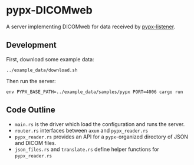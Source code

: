 # pypx-DICOMweb

A server implementing DICOMweb for data received by [pypx-listener](https://github.com/FNNDSC/pypx-listener).


## Development

First, download some example data:

```shell
../example_data/download.sh
```

Then run the server:

```shell
env PYPX_BASE_PATH=../example_data/samples/pypx PORT=4006 cargo run
```

## Code Outline

- `main.rs` is the driver which load the configuration and runs the server.
- `router.rs` interfaces between `axum` and `pypx_reader.rs`
- `pypx_reader.rs` provides an API for a `pypx`-organized directory of JSON and DICOM files.
- `json_files.rs` and `translate.rs` define helper functions for `pypx_reader.rs`
